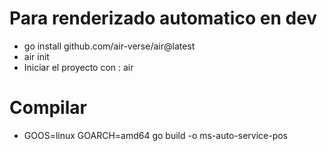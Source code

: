 # Para renderizado automatico en dev
- go install github.com/air-verse/air@latest
- air init
- Iniciar el proyecto con : air

# Compilar
- GOOS=linux GOARCH=amd64 go build -o ms-auto-service-pos